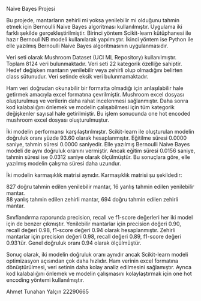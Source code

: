Naive Bayes Projesi

Bu projede, mantarların zehirli mi yoksa yenilebilir mi olduğunu tahmin etmek için Bernoulli Naive Bayes algoritması kullanılmıştır. Uygulama iki farklı şekilde gerçekleştirilmiştir. Birinci yöntem Scikit-learn kütüphanesi ile hazır BernoulliNB modeli kullanılarak yapılmıştır. İkinci yöntem ise Python ile elle yazılmış Bernoulli Naive Bayes algoritmasının uygulanmasıdır.

Veri seti olarak Mushroom Dataset (UCI ML Repository) kullanılmıştır. Toplam 8124 veri bulunmaktadır. Veri seti 22 kategorik özelliğe sahiptir. Hedef değişken mantarın yenilebilir veya zehirli olup olmadığını belirten class sütunudur. Veri setinde eksik veri bulunmamaktadır.

Ham veri doğrudan okunabilir bir formatta olmadığı için anlaşılabilir hale getirmek amacıyla excel formatına çevrilmiştir. Mushroom excel dosyası oluşturulmuş ve verilerin daha rahat incelenmesi sağlanmıştır. Daha sonra kod kalabalığını önlemek ve modelin çalışabilmesi için tüm kategorik değişkenler sayısal hale getirilmiştir. Bu işlem sonucunda one hot encoded mushroom excel dosyası oluşturulmuştur.

İki modelin performansı karşılaştırılmıştır. Scikit-learn ile oluşturulan modelin doğruluk oranı yüzde 93.60 olarak hesaplanmıştır. Eğitilme süresi 0.0000 saniye, tahmin süresi 0.0000 saniyedir. Elle yazılmış Bernoulli Naive Bayes modeli de aynı doğruluk oranını vermiştir. Ancak eğitim süresi 0.0156 saniye, tahmin süresi ise 0.0312 saniye olarak ölçülmüştür. Bu sonuçlara göre, elle yazılmış modelin çalışma süresi daha uzundur.

İki modelin karmaşıklık matrisi aynıdır. Karmaşıklık matrisi şu şekildedir:

827 doğru tahmin edilen yenilebilir mantar, 16 yanlış tahmin edilen yenilebilir mantar.  
88 yanlış tahmin edilen zehirli mantar, 694 doğru tahmin edilen zehirli mantar.  

Sınıflandırma raporunda precision, recall ve f1-score değerleri her iki model için de benzer çıkmıştır. Yenilebilir mantarlar için precision değeri 0.90, recall değeri 0.98, f1-score değeri 0.94 olarak hesaplanmıştır. Zehirli mantarlar için precision değeri 0.98, recall değeri 0.89, f1-score değeri 0.93’tür. Genel doğruluk oranı 0.94 olarak ölçülmüştür.

Sonuç olarak, iki modelin doğruluk oranı aynıdır ancak Scikit-learn modeli optimizasyon açısından çok daha hızlıdır. Ham verinin excel formatına dönüştürülmesi, veri setinin daha kolay analiz edilmesini sağlamıştır. Ayrıca kod kalabalığını önlemek ve modelin çalışmasını kolaylaştırmak için one hot encoding yöntemi kullanılmıştır.

Ahmet Tunahan Yalçın 22290665
